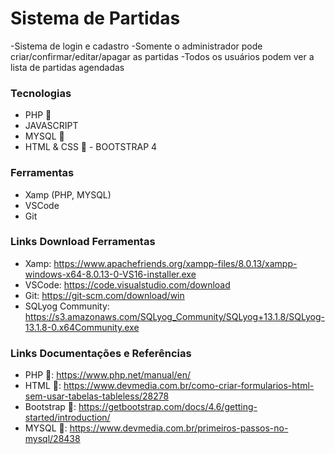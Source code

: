 # Sistema de Partidas

-Sistema de login e cadastro
-Somente o administrador pode criar/confirmar/editar/apagar as partidas
-Todos os usuários podem ver a lista de partidas agendadas

### Tecnologias
- PHP 🐘
- JAVASCRIPT
- MYSQL 🎲
- HTML & CSS 📄 - BOOTSTRAP 4

### Ferramentas
- Xamp (PHP, MYSQL)
- VSCode
- Git

### Links Download Ferramentas
- Xamp: https://www.apachefriends.org/xampp-files/8.0.13/xampp-windows-x64-8.0.13-0-VS16-installer.exe
- VSCode: https://code.visualstudio.com/download
- Git: https://git-scm.com/download/win
- SQLyog Community: https://s3.amazonaws.com/SQLyog_Community/SQLyog+13.1.8/SQLyog-13.1.8-0.x64Community.exe

### Links Documentações e Referências
- PHP 🐘: https://www.php.net/manual/en/
- HTML 📄: https://www.devmedia.com.br/como-criar-formularios-html-sem-usar-tabelas-tableless/28278
- Bootstrap 📄: https://getbootstrap.com/docs/4.6/getting-started/introduction/
- MYSQL 🎲: https://www.devmedia.com.br/primeiros-passos-no-mysql/28438
